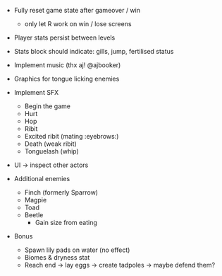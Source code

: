 - Fully reset game state after gameover / win
  - only let R work on win / lose screens
- Player stats persist between levels

- Stats block should indicate: gills, jump, fertilised status
- Implement music (thx aj! @ajbooker)
- Graphics for tongue licking enemies
- Implement SFX
  - Begin the game
  - Hurt
  - Hop
  - Ribit
  - Excited ribit (mating :eyebrows:)
  - Death (weak ribit)
  - Tonguelash (whip)
- UI -> inspect other actors
- Additional enemies
  - Finch (formerly Sparrow)
  - Magpie
  - Toad
  - Beetle
    - Gain size from eating

- Bonus
  - Spawn lily pads on water (no effect)
  - Biomes & dryness stat
  - Reach end -> lay eggs -> create tadpoles -> maybe defend them?